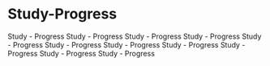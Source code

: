# Study-Progress
Study - Progress
Study - Progress
Study - Progress
Study - Progress
Study - Progress
Study - Progress
Study - Progress
Study - Progress
Study - Progress
Study - Progress
Study - Progress
